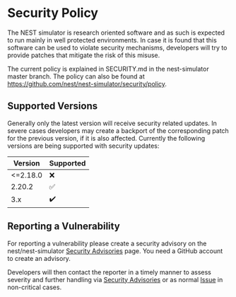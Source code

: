 
# Security Policy

The NEST simulator is research oriented software and as such is expected to
run mainly in well protected environments. In case it is found that this
software can be used to violate security mechanisms, developers will try to
provide patches that mitigate the risk of this misuse.

The current policy is explained in SECURITY.md in the nest-simulator
master branch.  The policy can also be found at
<https://github.com/nest/nest-simulator/security/policy>.

## Supported Versions

Generally only the latest version will receive security related
updates. In severe cases developers may create a backport of the
corresponding patch for the previous version, if it is also affected.
Currently the following versions are being supported with security
updates:

| Version  | Supported          |
| -------- | ------------------ |
| <=2.18.0 | :x:                |
| 2.20.2   | :white_check_mark: |
| 3.x      | :heavy_check_mark: |

## Reporting a Vulnerability

For reporting a vulnerability please create a security advisory on the
nest/nest-simulator [Security
Advisories](https://github.com/nest/nest-simulator/security/advisories)
page.  You need a GitHub account to create an advisory.

Developers will then contact the reporter in a timely manner to assess
severity and further handling via [Security
Advisories](https://github.com/nest/nest-simulator/security/advisories)
or as normal [Issue](https://github.com/nest/nest-simulator/issues) in
non-critical cases.

